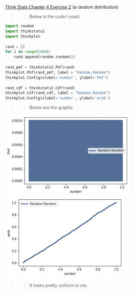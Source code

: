 [Think Stats Chapter 4 Exercise 2](http://greenteapress.com/thinkstats2/html/thinkstats2005.html#toc41) (a random distribution)

>> Below is the code I used:
```python
import random
import thinkstats2
import thinkplot

rand = []
for i in range(1000):
    rand.append(random.random())

rand_pmf = thinkstats2.Pmf(rand)
thinkplot.Pmf(rand_pmf, label = "Random.Random")
thinkplot.Config(xlabel='number', ylabel='Pmf')

rand_cdf = thinkstats2.Cdf(rand)
thinkplot.Cdf(rand_cdf, label = "Random.Random")
thinkplot.Config(xlabel='number', ylabel='prob')
```
>> Below are the graphs:

![Actual pmf](../img/rand_pmf.png?raw=true )
![Biased pmf](../img/rand_cdf.png?raw=true )

>> It looks pretty uniform to me.
